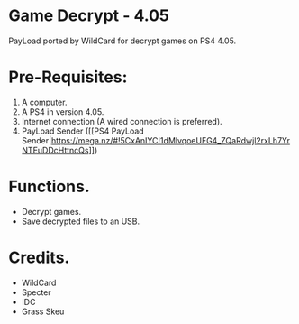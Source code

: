 # Game Decrypt - 4.05
PayLoad ported by WildCard for decrypt games on PS4 4.05.

# Pre-Requisites:
1. A computer. 
2. A PS4 in version 4.05.
3. Internet connection (A wired connection is preferred).
4. PayLoad Sender ([[PS4 PayLoad Sender|https://mega.nz/#!5CxAnIYC!1dMlvqoeUFG4_ZQaRdwjl2rxLh7YrNTEuDDcHttncQs]])

# Functions.
- Decrypt games.
- Save decrypted files to an USB.

# Credits.

- WildCard
- Specter
- IDC
- Grass Skeu
